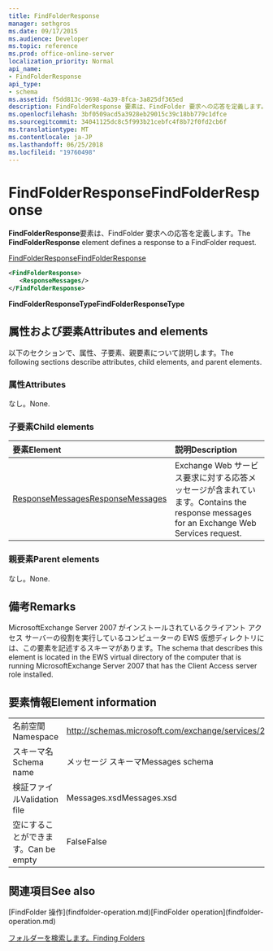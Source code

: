 ```yaml
---
title: FindFolderResponse
manager: sethgros
ms.date: 09/17/2015
ms.audience: Developer
ms.topic: reference
ms.prod: office-online-server
localization_priority: Normal
api_name:
- FindFolderResponse
api_type:
- schema
ms.assetid: f5dd813c-9698-4a39-8fca-3a825df365ed
description: FindFolderResponse 要素は、FindFolder 要求への応答を定義します。
ms.openlocfilehash: 3bf0509acd5a3928eb29015c39c18bb779c1dfce
ms.sourcegitcommit: 34041125dc8c5f993b21cebfc4f8b72f0fd2cb6f
ms.translationtype: MT
ms.contentlocale: ja-JP
ms.lasthandoff: 06/25/2018
ms.locfileid: "19760498"
---
```

# <a name="findfolderresponse"></a><span data-ttu-id="00961-103">FindFolderResponse</span><span class="sxs-lookup"><span data-stu-id="00961-103">FindFolderResponse</span></span>

<span data-ttu-id="00961-104">**FindFolderResponse**要素は、FindFolder 要求への応答を定義します。</span><span class="sxs-lookup"><span data-stu-id="00961-104">The **FindFolderResponse** element defines a response to a FindFolder request.</span></span> 
  
[<span data-ttu-id="00961-105">FindFolderResponse</span><span class="sxs-lookup"><span data-stu-id="00961-105">FindFolderResponse</span></span>](findfolderresponse.md)
  
```xml
<FindFolderResponse>
   <ResponseMessages/>
</FindFolderResponse>
```

 <span data-ttu-id="00961-106">**FindFolderResponseType**</span><span class="sxs-lookup"><span data-stu-id="00961-106">**FindFolderResponseType**</span></span>
## <a name="attributes-and-elements"></a><span data-ttu-id="00961-107">属性および要素</span><span class="sxs-lookup"><span data-stu-id="00961-107">Attributes and elements</span></span>

<span data-ttu-id="00961-108">以下のセクションで、属性、子要素、親要素について説明します。</span><span class="sxs-lookup"><span data-stu-id="00961-108">The following sections describe attributes, child elements, and parent elements.</span></span>
  
### <a name="attributes"></a><span data-ttu-id="00961-109">属性</span><span class="sxs-lookup"><span data-stu-id="00961-109">Attributes</span></span>

<span data-ttu-id="00961-110">なし。</span><span class="sxs-lookup"><span data-stu-id="00961-110">None.</span></span>
  
### <a name="child-elements"></a><span data-ttu-id="00961-111">子要素</span><span class="sxs-lookup"><span data-stu-id="00961-111">Child elements</span></span>

|<span data-ttu-id="00961-112">**要素**</span><span class="sxs-lookup"><span data-stu-id="00961-112">**Element**</span></span>|<span data-ttu-id="00961-113">**説明**</span><span class="sxs-lookup"><span data-stu-id="00961-113">**Description**</span></span>|
|:-----|:-----|
|[<span data-ttu-id="00961-114">ResponseMessages</span><span class="sxs-lookup"><span data-stu-id="00961-114">ResponseMessages</span></span>](responsemessages.md) <br/> |<span data-ttu-id="00961-115">Exchange Web サービス要求に対する応答メッセージが含まれています。</span><span class="sxs-lookup"><span data-stu-id="00961-115">Contains the response messages for an Exchange Web Services request.</span></span>  <br/> |
   
### <a name="parent-elements"></a><span data-ttu-id="00961-116">親要素</span><span class="sxs-lookup"><span data-stu-id="00961-116">Parent elements</span></span>

<span data-ttu-id="00961-117">なし。</span><span class="sxs-lookup"><span data-stu-id="00961-117">None.</span></span>
  
## <a name="remarks"></a><span data-ttu-id="00961-118">備考</span><span class="sxs-lookup"><span data-stu-id="00961-118">Remarks</span></span>

<span data-ttu-id="00961-119">MicrosoftExchange Server 2007 がインストールされているクライアント アクセス サーバーの役割を実行しているコンピューターの EWS 仮想ディレクトリには、この要素を記述するスキーマがあります。</span><span class="sxs-lookup"><span data-stu-id="00961-119">The schema that describes this element is located in the EWS virtual directory of the computer that is running MicrosoftExchange Server 2007 that has the Client Access server role installed.</span></span>
  
## <a name="element-information"></a><span data-ttu-id="00961-120">要素情報</span><span class="sxs-lookup"><span data-stu-id="00961-120">Element information</span></span>

|||
|:-----|:-----|
|<span data-ttu-id="00961-121">名前空間</span><span class="sxs-lookup"><span data-stu-id="00961-121">Namespace</span></span>  <br/> |http://schemas.microsoft.com/exchange/services/2006/messages  <br/> |
|<span data-ttu-id="00961-122">スキーマ名</span><span class="sxs-lookup"><span data-stu-id="00961-122">Schema name</span></span>  <br/> |<span data-ttu-id="00961-123">メッセージ スキーマ</span><span class="sxs-lookup"><span data-stu-id="00961-123">Messages schema</span></span>  <br/> |
|<span data-ttu-id="00961-124">検証ファイル</span><span class="sxs-lookup"><span data-stu-id="00961-124">Validation file</span></span>  <br/> |<span data-ttu-id="00961-125">Messages.xsd</span><span class="sxs-lookup"><span data-stu-id="00961-125">Messages.xsd</span></span>  <br/> |
|<span data-ttu-id="00961-126">空にすることができます。</span><span class="sxs-lookup"><span data-stu-id="00961-126">Can be empty</span></span>  <br/> |<span data-ttu-id="00961-127">False</span><span class="sxs-lookup"><span data-stu-id="00961-127">False</span></span>  <br/> |
   
## <a name="see-also"></a><span data-ttu-id="00961-128">関連項目</span><span class="sxs-lookup"><span data-stu-id="00961-128">See also</span></span>



<span data-ttu-id="00961-129">
  [FindFolder 操作](findfolder-operation.md)</span><span class="sxs-lookup"><span data-stu-id="00961-129">[FindFolder operation](findfolder-operation.md)</span></span>


[<span data-ttu-id="00961-130">フォルダーを検索します。</span><span class="sxs-lookup"><span data-stu-id="00961-130">Finding Folders</span></span>](http://msdn.microsoft.com/library/9124d868-017a-43f0-b915-5c0082cacec9%28Office.15%29.aspx)

